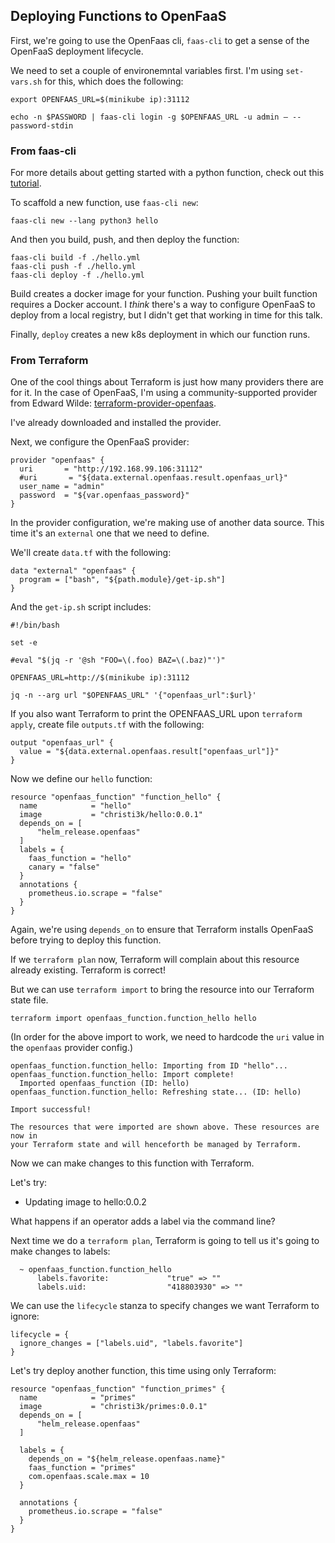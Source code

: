 ## Deploying Functions to OpenFaaS

First, we're going to use the OpenFaas cli, `faas-cli` to get a sense of the OpenFaaS deployment lifecycle.

We need to set a couple of environemntal variables first. I'm using `set-vars.sh` for this, which does the following:

```
export OPENFAAS_URL=$(minikube ip):31112

echo -n $PASSWORD | faas-cli login -g $OPENFAAS_URL -u admin — --password-stdin
```

### From faas-cli

For more details about getting started with a python function, check out this [tutorial](https://docs.openfaas.com/tutorials/first-python-function/).

To scaffold a new function, use `faas-cli new`:

```
faas-cli new --lang python3 hello
```

And then you build, push, and then deploy the function:

```
faas-cli build -f ./hello.yml
faas-cli push -f ./hello.yml
faas-cli deploy -f ./hello.yml
```

Build creates a docker image for your function. Pushing your built function requires a Docker account. I _think_ there's a way to configure OpenFaaS to deploy from a local registry, but I didn't get that working in time for this talk.

Finally, `deploy` creates a new k8s deployment in which our function runs.

### From Terraform

One of the cool things about Terraform is just how many providers there are for it. In the case of OpenFaaS, I'm using a community-supported provider from Edward Wilde: [terraform-provider-openfaas](https://github.com/ewilde/terraform-provider-openfaas).

I've already downloaded and installed the provider.

Next, we configure the OpenFaaS provider:

```
provider "openfaas" {
  uri       = "http://192.168.99.106:31112"
  #uri       = "${data.external.openfaas.result.openfaas_url}"
  user_name = "admin"
  password  = "${var.openfaas_password}"
}
```

In the provider configuration, we're making use of another data source. This time it's an `external` one that we need to define.

We'll create `data.tf` with the following:

```
data "external" "openfaas" {
  program = ["bash", "${path.module}/get-ip.sh"]
}

```

And the `get-ip.sh` script includes:

```
#!/bin/bash

set -e

#eval "$(jq -r '@sh "FOO=\(.foo) BAZ=\(.baz)"')"

OPENFAAS_URL=http://$(minikube ip):31112

jq -n --arg url "$OPENFAAS_URL" '{"openfaas_url":$url}'
```

If you also want Terraform to print the OPENFAAS_URL upon `terraform apply`, create file `outputs.tf` with the following:

```
output "openfaas_url" {
  value = "${data.external.openfaas.result["openfaas_url"]}"
}

```

Now we define our `hello` function:

```
resource "openfaas_function" "function_hello" {
  name            = "hello"
  image           = "christi3k/hello:0.0.1"
  depends_on = [
      "helm_release.openfaas"
  ]
  labels = {
    faas_function = "hello"
    canary = "false"
  }
  annotations {
    prometheus.io.scrape = "false"
  }
}
```

Again, we're using `depends_on` to ensure that Terraform installs OpenFaaS before trying to deploy this function.

If we `terraform plan` now, Terraform will complain about this resource already existing. Terraform is correct!

But we can use `terraform import` to bring the resource into our Terraform state file.

```
terraform import openfaas_function.function_hello hello
```

(In order for the above import to work, we need to hardcode the `uri` value in the `openfaas` provider config.)

```
openfaas_function.function_hello: Importing from ID "hello"...
openfaas_function.function_hello: Import complete!
  Imported openfaas_function (ID: hello)
openfaas_function.function_hello: Refreshing state... (ID: hello)

Import successful!

The resources that were imported are shown above. These resources are now in
your Terraform state and will henceforth be managed by Terraform.
```

Now we can make changes to this function with Terraform.

Let's try:

- Updating image to hello:0.0.2

What happens if an operator adds a label via the command line?

Next time we do a `terraform plan`, Terraform is going to tell us it's going to make changes to labels:

```
  ~ openfaas_function.function_hello
      labels.favorite:             "true" => ""
      labels.uid:                  "418803930" => ""
```

We can use the `lifecycle` stanza to specify changes we want Terraform to ignore:

```
lifecycle = {
  ignore_changes = ["labels.uid", "labels.favorite"]
}
```

Let's try deploy another function, this time using only Terraform:

```
resource "openfaas_function" "function_primes" {
  name            = "primes"
  image           = "christi3k/primes:0.0.1"
  depends_on = [
      "helm_release.openfaas"
  ]

  labels = {
    depends_on = "${helm_release.openfaas.name}"
    faas_function = "primes"
    com.openfaas.scale.max = 10
  }

  annotations {
    prometheus.io.scrape = "false"
  }
}
```

